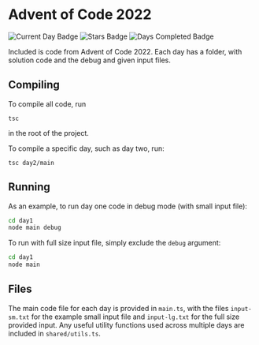 # Advent of Code 2022

![Current Day Badge](https://img.shields.io/badge/day%20📅-6-blue)
![Stars Badge](https://img.shields.io/badge/stars%20⭐-12-yellow)
![Days Completed Badge](https://img.shields.io/badge/days%20completed-6-red)

Included is code from Advent of Code 2022. Each day has a folder, with solution code and the debug and given input files.

## Compiling

To compile all code, run

```
tsc
```

in the root of the project.

To compile a specific day, such as day two, run:

```
tsc day2/main
```

## Running

As an example, to run day one code in debug mode (with small input file):

```bash
cd day1
node main debug
```

To run with full size input file, simply exclude the `debug` argument:

```bash
cd day1
node main
```

## Files

The main code file for each day is provided in `main.ts`, with the files `input-sm.txt` for the example small input file and `input-lg.txt` for the full size provided input. Any useful utility functions used across multiple days are included in `shared/utils.ts`.
